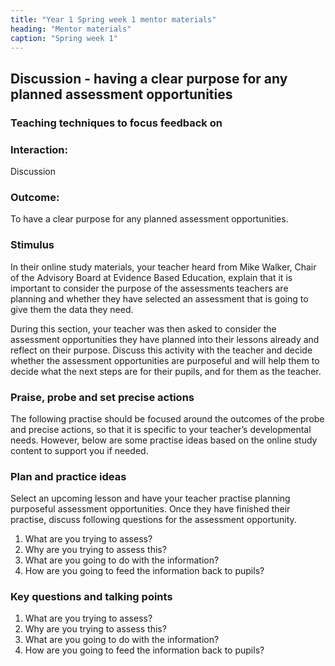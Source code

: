```yaml
---
title: "Year 1 Spring week 1 mentor materials"
heading: "Mentor materials"
caption: "Spring week 1"
---
```


## Discussion - having a clear purpose for any planned assessment opportunities

### Teaching techniques to focus feedback on

### Interaction:

Discussion

### Outcome:

To have a clear purpose for any planned assessment opportunities.

### Stimulus

In their online study materials, your teacher heard from Mike Walker, Chair of the Advisory Board at Evidence Based Education, explain that it is important to consider the purpose of the assessments teachers are planning and whether they have selected an assessment that is going to give them the data they need.

During this section, your teacher was then asked to consider the assessment opportunities they have planned into their lessons already and reflect on their purpose. Discuss this activity with the teacher and decide whether the assessment opportunities are purposeful and will help them to decide what the next steps are for their pupils, and for them as the teacher.

### Praise, probe and set precise actions

The following practise should be focused around the outcomes of the probe and precise actions, so that it is specific to your teacher’s developmental needs. However, below are some practise ideas based on the online study content to support you if needed.

### Plan and practice ideas

Select an upcoming lesson and have your teacher practise planning purposeful assessment opportunities. Once they have finished their practise, discuss following questions for the assessment opportunity.

1. What are you trying to assess?
2. Why are you trying to assess this?
3. What are you going to do with the information?
4. How are you going to feed the information back to pupils?

### Key questions and talking points

1. What are you trying to assess?
2. Why are you trying to assess this?
3. What are you going to do with the information?
4. How are you going to feed the information back to pupils?
